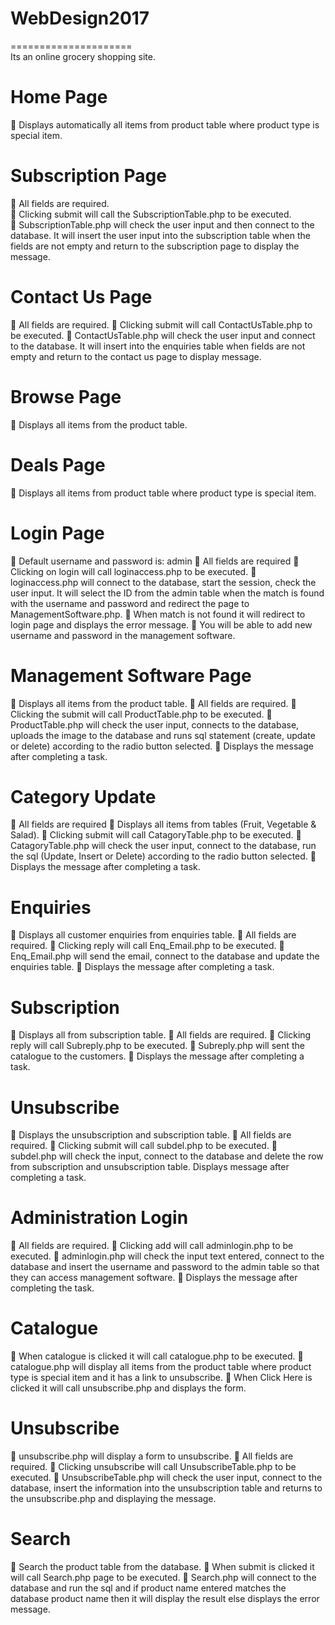 # WebDesign2017
=====================\
Its an online grocery shopping site.

Home Page
=====================
	Displays automatically all items from product table where product type is special item.

Subscription Page
=====================
	All fields are required.\
	Clicking submit will call the SubscriptionTable.php to be executed.\
	SubscriptionTable.php will check the user input and then connect to the database. It will insert the user input into the subscription table when the fields are not empty and return to the subscription page to display the message.

Contact Us Page
=====================
	All fields are required.
	Clicking submit will call ContactUsTable.php to be executed.
	ContactUsTable.php will check the user input and connect to the database. It will insert into the enquiries table when fields are not empty and return to the contact us page to display message.

Browse Page
=====================
	Displays all items from the product table.

Deals Page
=====================
	Displays all items from product table where product type is special item.

Login Page
=====================
	Default username and password is: admin
	All fields are required
	Clicking on login will call loginaccess.php to be executed. 
	loginaccess.php will connect to the database, start the session, check the user input. It will select the ID from the admin table when the match is found with the username and password and redirect the page to ManagementSoftware.php. 
	When match is not found it will redirect to login page and displays the error message.
	You will be able to add new username and password in the management software.

Management Software Page
=====================
	Displays all items from the product table.
	All fields are required.
	Clicking the submit will call ProductTable.php to be executed.
	ProductTable.php will check the user input, connects to the database, uploads the image to the database and runs sql statement (create, update or delete) according to the radio button selected.
	Displays the message after completing a task. 

Category Update
=====================
	All fields are required
	Displays all items from tables (Fruit, Vegetable & Salad).
	Clicking submit will call CatagoryTable.php to be executed.
	 CatagoryTable.php will check the user input, connect to the database, run the sql (Update, Insert or Delete) according to the radio button selected.
	Displays the message after completing a task.

Enquiries
=====================
	Displays all customer enquiries from enquiries table.
	All fields are required.
	Clicking reply will call Enq_Email.php to be executed. 
	Enq_Email.php will send the email, connect to the database and update the enquiries table. 
	Displays the message after completing a task.

Subscription
=====================
	Displays all from subscription table.
	All fields are required.
	Clicking reply will call Subreply.php to be executed. 
	Subreply.php will sent the catalogue to the customers.
	Displays the message after completing a task.

Unsubscribe
=====================
	Displays the unsubscription and subscription table.
	All fields are required.
	Clicking submit will call subdel.php to be executed.
	subdel.php will check the input, connect to the database and delete the row from subscription and unsubscription table. Displays message after completing a task.

Administration Login
=====================
	All fields are required.
	Clicking add will call adminlogin.php to be executed.
	adminlogin.php will check the input text entered, connect to the database and insert the username and password to the admin table so that they can access management software.
	Displays the message after completing the task.

Catalogue
=====================
	When catalogue is clicked it will call catalogue.php to be executed.
	catalogue.php will display all items from the product table where product type is special item and it has a link to unsubscribe.
	When Click Here is clicked it will call unsubscribe.php and displays the form.

Unsubscribe
=====================
	unsubscribe.php will display a form to unsubscribe.
	All fields are required.
	Clicking unsubscribe will call UnsubscribeTable.php to be executed.
	UnsubscribeTable.php will check the user input, connect to the database, insert the information into the unsubscription table and returns to the unsubscribe.php and displaying the message.

Search
=====================
	Search the product table from the database.
	When submit is clicked it will call Search.php page to be executed.
	Search.php will connect to the database and run the sql and if product name entered matches the database product name then it will display the result else displays the error message.

